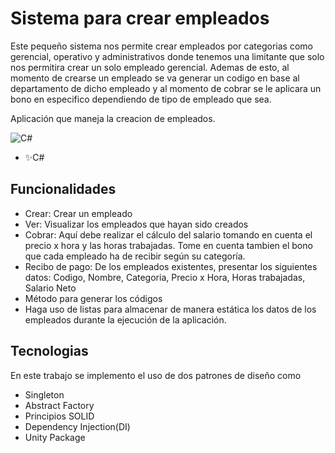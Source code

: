 # Sistema para crear empleados
Este pequeño sistema nos permite crear empleados por categorias como gerencial, operativo y administrativos donde tenemos una limitante que solo nos permitira crear un solo empleado gerencial. Ademas de esto, al momento de crearse un empleado se va generar un codigo en base al departamento de dicho empleado y al momento de cobrar se le aplicara un bono en especifico dependiendo de tipo de empleado que sea.



Aplicación que maneja la creacion de empleados.

![C#](https://image.flaticon.com/icons/png/256/381/381704.png)
- ✨C#
## Funcionalidades

- Crear: Crear un empleado
- Ver: Visualizar los empleados que hayan sido creados
- Cobrar: Aquí debe realizar el cálculo del salario tomando en cuenta el precio x
hora y las horas trabajadas. Tome en cuenta tambien el bono que cada
empleado ha de recibir según su categoría.
- Recibo de pago: De los empleados existentes, presentar los siguientes datos:
Codigo, Nombre, Categoria, Precio x Hora, Horas trabajadas, Salario Neto
- Método para generar los códigos
- Haga uso de listas para almacenar de manera estática los datos de los
empleados durante la ejecución de la aplicación.

## Tecnologias

En este trabajo se implemento el uso de dos patrones de diseño como 

- Singleton
- Abstract Factory
- Principios SOLID
- Dependency Injection(DI)
- Unity Package
